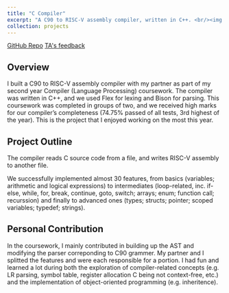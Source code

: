 ```yaml
---
title: "C Compiler"
excerpt: "A C90 to RISC-V assembly compiler, written in C++. <br/><img src='/images/500x300.png'>"
collection: projects
---
```

[GitHub Repo](http://xiaorandyu.github.io/)  [TA's feedback](http://xiaorandyu.github.io/files/EEEBalanceBug.pdf)

## Overview
I built a C90 to RISC-V assembly compiler with my partner as part of my second year Compiler (Language Processing) coursework. The compiler was written in C++, and we used Flex for lexing and Bison for parsing. This coursework was completed in groups of two, and we received high marks for our compiler’s completeness (74.75% passed of all tests, 3rd highest of the year). This is the project that I enjoyed working on the most this year.

## Project Outline

The compiler reads C source code from a file, and writes RISC-V assembly to another file. 

We successfully implemented almost 30 features, from basics (variables; arithmetic and logical expressions) to intermediates (loop-related, inc. if-else, while, for, break, continue, goto, switch; arrays; enum; function call; recurssion) and finally to advanced ones (types; structs; pointer; scoped variables; typedef; strings). 

## Personal Contribution

In the coursework, I mainly contributed in building up the AST and modifying the parser correponding to C90 grammer. My partner and I splitted the features and were each responsible for a portion. I had fun and learned a lot during both the exploration of compiler-related concepts (e.g. LR parsing, symbol table, register allocation C being not context-free, etc.) and the implementation of object-oriented programming (e.g. inheritence).